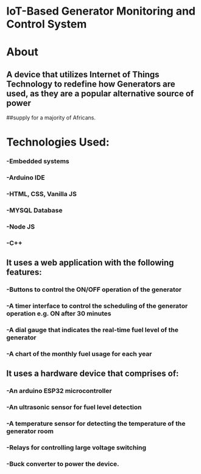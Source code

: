 # IoT-Based Generator Monitoring and Control System

# About

## A device that utilizes Internet of Things Technology to redefine how Generators are used, as they are a popular alternative source of power
##supply for a majority of Africans.

# Technologies Used:

### -Embedded systems

### -Arduino IDE

### -HTML, CSS, Vanilla JS

### -MYSQL Database

### -Node JS

### -C++

## It uses a web application with the following features:

### -Buttons to control the ON/OFF operation of the generator

### -A timer interface to control the scheduling of the generator operation e.g. ON after 30 minutes

### -A dial gauge that indicates the real-time fuel level of the generator

### -A chart of the monthly fuel usage for each year

## It uses a hardware device that comprises of:

### -An arduino ESP32 microcontroller

### -An ultrasonic sensor for fuel level detection

### -A temperature sensor for detecting the temperature of the generator room

### -Relays for controlling large voltage switching

### -Buck converter to power the device.
